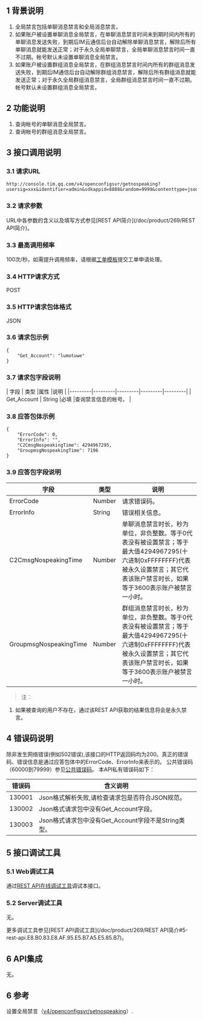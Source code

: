 ## 1 背景说明
1. 全局禁言包括单聊消息禁言和全局消息禁言。
2. 如果账户被设置单聊消息全局禁言，在单聊消息禁言时间未到期时间内所有的单聊消息发送失败，到期后IM云通信后台自动解除单聊消息禁言，解除后所有单聊消息就能发送正常；对于永久全局单聊禁言，全局单聊消息禁言时间一直不过期。帐号默认未设置单聊消息全局禁言。
3. 如果账户被设置群组消息全局禁言，在群组消息禁言时间内所有的群组消息发送失败，到期后IM通信后台自动解除群组消息禁言，解除后所有群组消息就能发送正常；对于永久全局群组消息禁言，全局群组消息禁言时间一直不过期。帐号默认未设置群组消息全局禁言。


## 2 功能说明 
1. 查询帐号的单聊消息全局禁言。
2. 查询帐号的群组消息全局禁言。


## 3 接口调用说明 

### 3.1 请求URL 
```
http://console.tim.qq.com/v4/openconfigsvr/getnospeaking?usersig=xxx&identifier=admin&sdkappid=8888&random=9999&contenttype=json
```
### 3.2 请求参数 

URL中各参数的含义以及填写方式参见[REST API简介](/doc/product/269/REST API简介)。 

### 3.3 最高调用频率 

100次/秒。如需提升调用频率，请根据[工单模板](/doc/product/269/云通信配置变更需求工单#2.15-rest-api.E8.B0.83.E7.94.A8.E9.A2.91.E7.8E.87.E8.B0.83.E6.95.B4)提交工单申请处理。

### 3.4 HTTP请求方式 

POST 

### 3.5 HTTP请求包体格式 

JSON 

### 3.6 请求包示例 

```
{
    "Get_Account": "lumotuwe"
}
```



### 3.7 请求包字段说明 

| 字段 | 类型 |属性 |说明 |
|---------|---------|---------|---------|---------|
| Get_Account | String |必填 |查询禁言信息的帐号。  |


### 3.8 应答包体示例 

```
{
    "ErrorCode": 0, 
    "ErrorInfo": "", 
    "C2CmsgNospeakingTime": 4294967295, 
    "GroupmsgNospeakingTime": 7196
}
```

### 3.9 应答包字段说明 

| 字段 | 类型  |说明 |
|---------|---------|---------|
| ErrorCode | Number | 请求错误码。  |
| ErrorInfo | String | 错误相关信息。  |
| C2CmsgNospeakingTime | Number | 单聊消息禁言时长，秒为单位，非负整数。等于0代表没有被设置禁言；等于最大值4294967295(十六进制0xFFFFFFFF)代表被永久设置禁言；其它代表该账户禁言时长，如果等于3600表示账户被禁言一小时。  |
| GroupmsgNospeakingTime | Number | 群组消息禁言时长，秒为单位，非负整数。等于0代表没有被设置禁言；等于最大值4294967295(十六进制0xFFFFFFFF)代表被永久设置禁言；其它代表该账户禁言时长，如果等于3600表示账户被禁言一小时。  |

>注：
1. 如果被查询的用户不存在，通过该REST API获取的结果信息将会是永久禁言。

## 4 错误码说明 

除非发生网络错误(例如502错误),该接口的HTTP返回码均为200。真正的错误码、错误信息是通过应答包体中的ErrorCode、ErrorInfo来表示的。 
公共错误码（60000到79999）参见[公共错误码](/doc/product/269/错误码)。 
本API私有错误码如下： 

| 错误码 |含义说明 | 
|---------|---------|
| 130001 |Json格式解析失败,请检查请求包是否符合JSON规范。| 
| 130002 |Json格式请求包中没有Get_Account字段。|
| 130003 |Json格式请求包中没有Get_Account字段不是String类型。| 

## 5 接口调试工具 

### 5.1 Web调试工具 

通过[REST API在线调试工具](http://avc.qcloud.com/im/APITester/APITester.html#v4/openconfigsvr/getnospeaking)调试本接口。 

### 5.2 Server调试工具 

无。

更多调试工具参见[REST API调试工具](/doc/product/269/REST API简介#5-rest-api.E8.B0.83.E8.AF.95.E5.B7.A5.E5.85.B7)。 

## 6 API集成 

无。


## 6 参考 
设置全局禁言（[v4/openconfigsvr/setnospeaking](/doc/product/269/4230)）.


